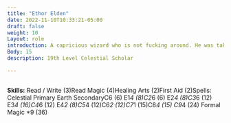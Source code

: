 ```yaml
---
title: "Ethor Elden"
date: 2022-11-10T10:33:21-05:00
draft: false
weight: 10
Layout: role
introduction: A capricious wizard who is not fucking around. He was taken for a ride by the Brothers for a cloak. He originally agreed on paying 10 gold for the best quality of wool. When he went to pick up the Cloak, the Brothers wanted to charge him 15 Gold due to cost overruns, and changes to the specifications by Ethor. The cloak was supposed to be of the best quality of wool but is starting to wear earlier than he expected. He put a Chimera Egg he got from a fey he knows.
Body: 15
description: 19th Level Celestial Scholar

---
```


## 







**Skills:** Read / Write (3)Read Magic (4)Healing Arts (2)First Aid (2)Spells: Celestial Primary	Earth SecondaryC6	(6)					E1*4	(8)C2*6	(6) 				E2*4	(8)C3*6	(12)					E3*4	(16)C4*6	(12)					E4*2	(8)C5*4	(12)C6*2	(12)C7*1	(15)C8*4	(15)	C9*4	(24)
Formal Magic *9 (36)
